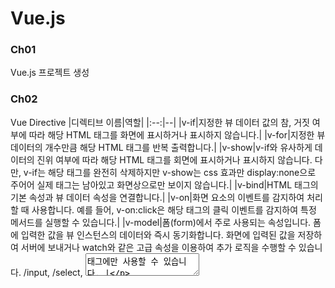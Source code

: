 # Vue.js

### Ch01
Vue.js 프로젝트 생성

### Ch02
Vue Directive
|디렉티브 이름|역할|
|:--:|--|
|v-if|지정한 뷰 데이터 값의 참, 거짓 여부에 따라 해당 HTML 태그를 화면에 표시하거나 표시하지 않습니다.|
|v-for|지정한 뷰 데이터의 개수만큼 해당 HTML 태그를 반복 출력합니다.|
|v-show|v-if와 유사하게 데이터의 진위 여부에 따라 해당 HTML 태그를 회면에 표시하거나 표시하지 않습니다. 다만, v-if는 해당 태그를 완전히 삭제하지만 v-show는 css 효과만 display:none으로 주어어 실제 태그는 남아있고 화면상으로만 보이지 않습니다.|
|v-bind|HTML 태그의 기본 속성과 뷰 데이터 속성을 연결합니다.|
|v-on|화면 요소의 이벤트를 감지하여 처리할 때 사용합니다. 예를 들어, v-on:click은 해당 태그의 클릭 이벤트를 감지하여 특정 메서드를 실행할 수 있습니다.|
|v-model|폼(form)에서 주로 사용되는 속성입니다. 폼에 입력한 값을 뷰 인스턴스의 데이터와 즉시 동기화합니다. 화면에 입력된 값을 저장하여 서버에 보내거나 watch와 같은 고급 속성을 이용하여 추가 로직을 수행할 수 있습니다. /input, /select, <textarea>태그에만 사용할 수 있습니다. |

### Ch03
Component : 화면 구성요소를 독립적인 모듈 형태로 구성하기 위한 인스턴스(template, script, style(SFC))
Options API
|주요 API|설명|
|:--:|--|
|data|컴포넌트에서 사용할 상태 data 선언|
|methods|화면 이벤트 처리와 로직제어에 관계된 메서드를 정의|
|computed|컴포넌트의 데이터가 변하면 다시 자동 계산하여 산출|
|watch|데이터 변화 감지|
|props|상위 컴포넌트에서 하위 컴포넌트로 데이터 전달|
|emit|하위 컴포넌트에서 상위 컴포넌트로 이벤트 발생|

### Ch04
Composition API : Component를 작성하기 위해 Vue3에서 새롭게 도입된 함수 기반 API
|구분|설명|
|:--:|--|
|setup()|CompositionAPI 서술하는 API로 <script setup>으로 대체 가능|
|Reactivity|반응형 데이터 선언과 처리를 위한 API 제공|
|LifeCycle Hooks|컴포넌트 생명주기에 맞는 API 제공|
|Dependency Injection|컴포넌트간 데이터 교환을 위한 API 제공|

Reactivity
|주요 API|설명|
|:--:|--|
|ref()|기본 자료형 변수의 반응성을 위한 API|
|reactive()|객체 속성의 반응성을 위한 API|
|computed()|데이터의 변화를 감지하여 사용자가 지정한 새로운 값을 생성하는 API|
|watch()|데이터의 변화를 감지하여 사용자가 지정한 콜백함수를 호출하는 API|

LifeCycle Hooks
|주요API|설명|
|:--:|--|
|onBeforeMount()|기존 beforeMount()동일|
|onMounted()|기존 mounted()동일|
|onBeforeUpdate()|기존 beforeUpdate()동일|
|onUpdated()|기존 updated()동일|
|onBeforeUnmount()|기존 beforeUnmount()동일|
|onUnmounted()|기존 unmounted()동일|

Dependency Injection
|주요 API|설명|
|:--:|--|
|provie()|상위 컴포넌트에서 하위 컴포넌트로 데이터 전달을 위한 선언|
|inject()|상위 컴포넌트에서 정의한 데이터를 하위 컴포넌트에서 주입|
